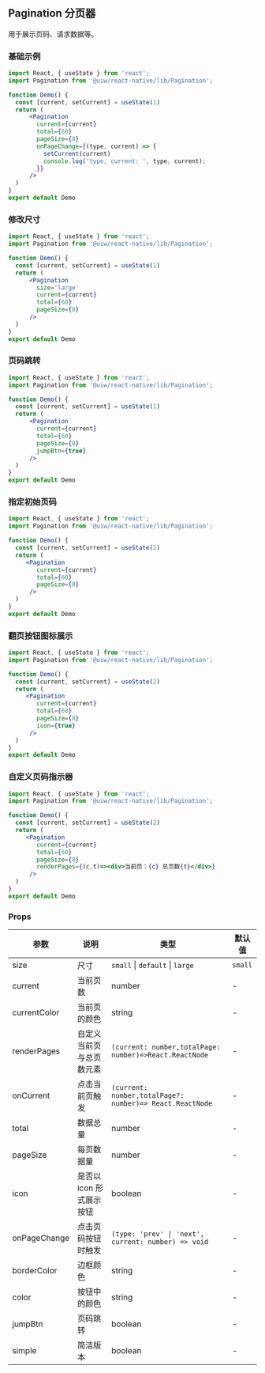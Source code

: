 Pagination 分页器
---

用于展示页码、请求数据等。

<!-- ![](https://user-images.githubusercontent.com/66067296/140044665-d27bccd1-24ba-4eaf-949b-89b6dc9f0dad.png) -->
<!--rehype:style=zoom: 33%;float: right; margin-left: 15px;-->

### 基础示例

```jsx mdx:preview&background=#bebebe29
import React, { useState } from 'react';
import Pagination from '@uiw/react-native/lib/Pagination';

function Demo() {
  const [current, setCurrent] = useState(1)
  return (
      <Pagination
        current={current}
        total={60}
        pageSize={8}
        onPageChange={(type, current) => {
          setCurrent(current)
          console.log('type, current: ', type, current);
        }}
      />
  )
}
export default Demo
```


### 修改尺寸
```jsx mdx:preview&background=#bebebe29
import React, { useState } from 'react';
import Pagination from '@uiw/react-native/lib/Pagination';

function Demo() {
  const [current, setCurrent] = useState(1)
  return (
      <Pagination
        size='large'
        current={current}
        total={60}
        pageSize={8}
      />
  )
}
export default Demo
```


### 页码跳转
```jsx mdx:preview&background=#bebebe29
import React, { useState } from 'react';
import Pagination from '@uiw/react-native/lib/Pagination';

function Demo() {
  const [current, setCurrent] = useState(1)
  return (
      <Pagination
        current={current}
        total={60}
        pageSize={8}
        jumpBtn={true}
      />
  )
}
export default Demo
```

### 指定初始页码
```jsx mdx:preview&background=#bebebe29
import React, { useState } from 'react';
import Pagination from '@uiw/react-native/lib/Pagination';

function Demo() {
  const [current, setCurrent] = useState(2)
  return (
     <Pagination
        current={current}
        total={60}
        pageSize={8}
      />
  )
}
export default Demo
```

### 翻页按钮图标展示
```jsx mdx:preview&background=#bebebe29
import React, { useState } from 'react';
import Pagination from '@uiw/react-native/lib/Pagination';

function Demo() {
  const [current, setCurrent] = useState(2)
  return (
     <Pagination
        current={current}
        total={60}
        pageSize={8}
        icon={true}
      />
  )
}
export default Demo
```

### 自定义页码指示器
```jsx mdx:preview&background=#bebebe29
import React, { useState } from 'react';
import Pagination from '@uiw/react-native/lib/Pagination';

function Demo() {
  const [current, setCurrent] = useState(2)
  return (
     <Pagination
        current={current}
        total={60}
        pageSize={8}
        renderPages={(c,t)=><div>当前页：{c} 总页数{t}</div>}
      />
  )
}
export default Demo
```

### Props

| 参数 | 说明 | 类型 | 默认值 |
|------|------|-----|------|
| size | 尺寸| `small` \| `default` \| `large` | `small` |
| current | 当前页数 | number | - |
| currentColor | 当前页的颜色 | string | - |
| renderPages | 自定义当前页与总页数元素 | `(current: number,totalPage: number)=>React.ReactNode` | - |
| onCurrent | 点击当前页触发 | `(current: number,totalPage?: number)=> React.ReactNode` | - |
| total | 数据总量 | number | - |
| pageSize | 每页数据量 | number | - |
| icon| 是否以 icon 形式展示按钮 | boolean | - |
| onPageChange | 点击页码按钮时触发 | `(type: 'prev' \| 'next', current: number) => void` | - |
| borderColor | 边框颜色 | string | - |
| color | 按钮中的颜色 | string | - |
| jumpBtn | 页码跳转 | boolean | - |
| simple | 简洁版本 | boolean | - |
```
